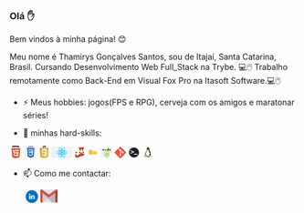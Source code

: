 ### Olá ✋

Bem vindos à minha página! :blush:

Meu nome é Thamirys Gonçalves Santos, sou de Itajaí, Santa Catarina, Brasil.
Cursando Desenvolvimento Web Full_Stack na Trybe. 💻🖱️
Trabalho remotamente como Back-End em Visual Fox Pro na Itasoft Software.💻🖱️

- ⚡ Meus hobbies: jogos(FPS e RPG), cerveja com os amigos e maratonar séries!

- 🔎 minhas hard-skills: 

<code><img height="22" src="https://raw.githubusercontent.com/ThamirysSantos/ThamirysSantos/master/images/html.png"></code>
<code><img height="22" src="https://raw.githubusercontent.com/ThamirysSantos/ThamirysSantos/master/images/css.jpeg"></code>
<code><img height="22" src="https://raw.githubusercontent.com/ThamirysSantos/ThamirysSantos/master/images/js.png"></code>
<code><img height="20" src="https://raw.githubusercontent.com/ThamirysSantos/ThamirysSantos/master/images/react.png"></code>
<code><img height="20" src="https://raw.githubusercontent.com/ThamirysSantos/ThamirysSantos/master/images/jest.png"></code>
<code><img height="20" src="https://raw.githubusercontent.com/ThamirysSantos/ThamirysSantos/master/images/sql.png"></code>
<code><img height="20" src="https://raw.githubusercontent.com/ThamirysSantos/ThamirysSantos/master/images/node.jpeg"></code>
<code><img height="20" src="https://raw.githubusercontent.com/ThamirysSantos/ThamirysSantos/master/images/git.png"></code>
<code><img height="20" src="https://raw.githubusercontent.com/ThamirysSantos/ThamirysSantos/master/images/terminal.png"></code>
<code><img height="20" src="https://raw.githubusercontent.com/ThamirysSantos/ThamirysSantos/master/images/linux.png"></code>

- 📫 Como me contactar:

  <a href="www.linkedin.com/in/thamirysgoncalves/">
    <img align="left" alt="PedroLinkedIn" width="30px" src="https://raw.githubusercontent.com/ThamirysSantos/ThamirysSantos/master/images/linkedIn.png" />
  </a>
  <a href="mailto:thamirysgoncalves.prog@gmail.com">
    <img align="left" alt="ThamyGmail" width="30px" src="https://raw.githubusercontent.com/ThamirysSantos/ThamirysSantos/master/images/gmail.png" />
  </a>
